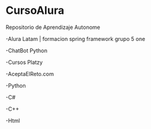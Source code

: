 # CursoAlura
Repositorio de Aprendizaje Autonome

-Alura Latam | formacion spring framework grupo 5 one	

-ChatBot Python	

-Cursos Platzy	

-AceptaElReto.com	

-Python	

-C#	

-C++	

-Html	
